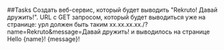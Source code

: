 ##Tasks
Создать веб-сервис, который будет выводить "Rekruto! Давай дружить!". URL с GET запросом, который будет выводиться уже на странице:
урл должен быть таким
xx.xx.xx.xx./?name=Rekruto&message=Давай дружить!
и выводилось на странице
Hello {name}!
{message}!
